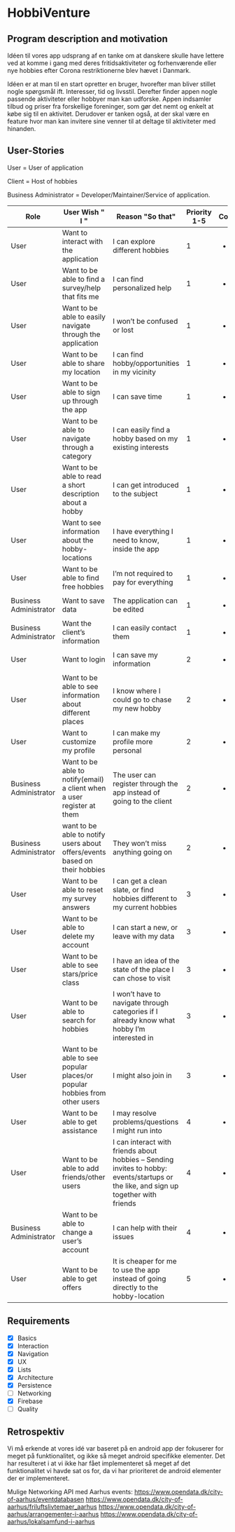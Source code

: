 # HobbiVenture 

## Program description and motivation
Idéen til vores app udsprang af en tanke om at danskere skulle have lettere ved at komme i gang med deres fritidsaktiviteter og forhenværende eller nye hobbies efter Corona restriktionerne blev hævet i Danmark. 

Idéen er at man til en start opretter en bruger, hvorefter man bliver stillet nogle spørgsmål ift. Interesser, tid og livsstil. Derefter finder appen nogle passende aktiviteter eller hobbyer man kan udforske. Appen indsamler tilbud og priser fra forskellige foreninger, som gør det nemt og enkelt at købe sig til en aktivitet. Derudover er tanken også, at der skal være en feature hvor man kan invitere sine venner til at deltage til aktiviteter med hinanden. 


## User-Stories

User = User of application

Client = Host of hobbies

Business Administrator = Developer/Maintainer/Service of application.


| Role         | User Wish " I "   | Reason "So that"       | Priority  1-5   | Completed |
| ------------ | ------------- | ------------ | ------------ | ------------ |
| User         | Want to interact with the application  | I can explore different hobbies| 1 |<ul><li>[x] </li></ul>|
| User         | Want to be able to find a survey/help that fits me | I can find personalized help | 1 |<ul><li>[ ] </li></ul>|
| User         | Want to be able to easily navigate through the application  | I won’t be confused or lost | 1 |<ul><li>[x] </li></ul>|
| User         | Want to be able to share my location  |  I can find hobby/opportunities in my vicinity | 1 |<ul><li>[ ] </li></ul>|
| User         | Want to be able to sign up through the app  | I can save time | 1 |<ul><li>[x] </li></ul>|
| User         | Want to be able to navigate through a category  | I can easily find a hobby based on my existing interests | 1 |<ul><li>[x] </li></ul>|
| User         | Want to be able to read a short description about a hobby  |  I can get introduced to the subject | 1 |<ul><li>[x] </li></ul>|
| User         | Want to see information about the hobby-locations  |  I have everything I need to know, inside the app | 1 |<ul><li>[ ] </li></ul>|
| User         | Want to be able to find free hobbies  | I’m not required to pay for everything | 1 |<ul><li>[ ] </li></ul>|
| Business Administrator | Want to save data  | The application can be edited | 1 |<ul><li>[x] </li></ul>|
| Business Administrator | Want the client’s information  | I can easily contact them | 1 |<ul><li>[x] </li></ul>|
| User         | Want to login  | I can save my information | 2 |<ul><li>[x] </li></ul>|
| User         | Want to be able to see information about different places  | I know where I could go to chase my new hobby | 2 |<ul><li>[ ] </li></ul>|
| User         | Want to customize my profile  | I can make my profile more personal | 2 |<ul><li>[x] </li></ul>|
| Business Administrator | Want to be able to notify(email) a client when a user register at them  | The user can register through the app instead of going to the client | 2 |<ul><li>[ ] </li></ul>|
| Business Administrator | want to be able to notify users about offers/events based on their hobbies  | They won’t miss anything going on | 2 |<ul><li>[ ] </li></ul>|
| User         | Want to be able to reset my survey answers  | I can get a clean slate, or find hobbies different to my current hobbies | 3 |<ul><li>[ ] </li></ul>|
| User         | Want to be able to delete my account  | I can start a new, or leave with my data | 3 |<ul><li>[ ] </li></ul>|
| User         | Want to be able to see stars/price class  | I have an idea of the state of the place I can chose to visit | 3 |<ul><li>[ ] </li></ul>|
| User         | Want to be able to search for hobbies  | I won’t have to navigate through categories if I already know what hobby I’m interested in | 3 |<ul><li>[ ] </li></ul>|
| User         | Want to be able to see popular places/or popular hobbies from other users  | I might also join in | 3 |<ul><li>[ ] </li></ul>|
| User         | Want to be able to get assistance  | I may resolve problems/questions I might run into | 4 |<ul><li>[ ] </li></ul>|
| User         | Want to be able to add friends/other users  | I can interact with friends about hobbies – Sending invites to hobby: events/startups or the like, and sign up together with friends | 4 |<ul><li>[ ] </li></ul>|
| Business Administrator | Want to be able to change a user’s account  |  I can help with their issues | 4 |<ul><li>[x] </li></ul>|
| User         | Want to be able to get offers  | It is cheaper for me to use the app instead of going directly to the hobby-location | 5 |<ul><li>[ ] </li></ul>|


## Requirements
- [x] Basics
- [x] Interaction
- [x] Navigation
- [x] UX
- [x] Lists
- [x] Architecture
- [x] Persistence
- [ ] Networking
- [x] Firebase
- [ ] Quality

## Retrospektiv
Vi må erkende at vores idé var baseret på en android app der fokuserer for meget på funktionalitet, og ikke så meget android specifikke elementer. Det har resulteret i at vi ikke har fået implementeret så meget af det funktionalitet vi havde sat os for, da vi har prioriteret de android elementer der er implementeret. 

Mulige Networking API med Aarhus events: 
https://www.opendata.dk/city-of-aarhus/eventdatabasen
https://www.opendata.dk/city-of-aarhus/friluftslivtemaer_aarhus
https://www.opendata.dk/city-of-aarhus/arrangementer-i-aarhus
https://www.opendata.dk/city-of-aarhus/lokalsamfund-i-aarhus
